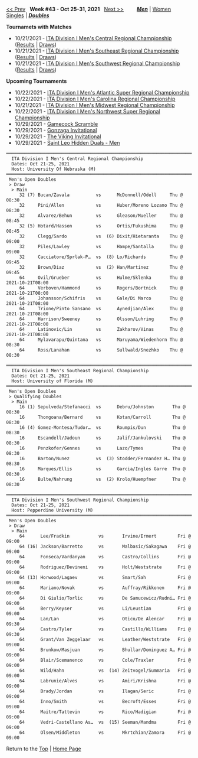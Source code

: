<a name="top"></a>[<< Prev](men_doubles_2142.md) &nbsp; **Week #43 - Oct 25-31, 2021** &nbsp; [Next >>](men_doubles_2144.md) &nbsp;&nbsp;&nbsp;&nbsp;&nbsp;&nbsp;&nbsp; [***Men***](./men_doubles_2143.md) &#124; [Women](./women_doubles_2143.md) &nbsp;&nbsp;&nbsp;&nbsp;&nbsp; [Singles](./men_singles_2143.md) &#124; [***Doubles***](./men_doubles_2143.md)

**Tournamets with Matches**  
- 10/21/2021 - [ITA Division I Men's Central Regional Championship](#21-50726) ([Results](#21-50726) &#124; <a href="https://colleges.wearecollegetennis.com/competitions/UniversityOfNebraskaM/Tournaments/Overview/5C06D6C9-B27E-4C47-A3E5-6CFEE67B302C" target="_blank">Draws</a>)  
- 10/21/2021 - [ITA Division I Men's Southeast Regional Championship](#21-64282) ([Results](#21-64282) &#124; <a href="https://colleges.wearecollegetennis.com/competitions/UniversityofFloridaM/Tournaments/Overview/9D4442EF-EDDA-4966-A2A7-B231F8F0E231" target="_blank">Draws</a>)  
- 10/21/2021 - [ITA Division I Men's Southwest Regional Championship](#21-55204) ([Results](#21-55204) &#124; <a href="https://colleges.wearecollegetennis.com/competitions/PepperdineUniversityM/Tournaments/Overview/53D82E6B-0143-4273-B87C-40C39ABF05F0" target="_blank">Draws</a>)  

**Upcoming Tournaments**  
- 10/22/2021 - <a href="https://colleges.wearecollegetennis.com/competitions/OldDominionUniversityM/Tournaments/Overview/E9C8EB3D-E4DF-474A-A6B4-6B1FEA7BE33A" target="_blank">ITA Division I Men's Atlantic Super Regional Championship</a>  
- 10/22/2021 - <a href="https://colleges.wearecollegetennis.com/competitions/DukeUniversityM/Tournaments/Overview/3619E668-F531-4330-85DA-E1542DDFC2FD" target="_blank">ITA Division I Men's Carolina Regional Championship</a>  
- 10/21/2021 - <a href="https://colleges.wearecollegetennis.com/competitions/MichiganStateUniversityM/Tournaments/Overview/EDF51444-0D05-4314-9A0B-AA5FCCB123E8" target="_blank">ITA Division I Men's Midwest Regional Championship</a>  
- 10/22/2021 - <a href="https://colleges.wearecollegetennis.com/competitions/UniversityOfWashingtonM/Tournaments/Overview/FCD50A53-E765-4641-A4EF-4F8678B573CA" target="_blank">ITA Division I Men's Northwest Super Regional Championship</a>  
- 10/29/2021 - <a href="https://colleges.wearecollegetennis.com/competitions/UniversityOfSouthCarolinaM/Tournaments/Overview/7B5697CF-A931-42EA-97E2-9844456E7ACA" target="_blank">Gamecock Scramble</a>  
- 10/29/2021 - <a href="https://colleges.wearecollegetennis.com/competitions/GonzagaUniversityM/Tournaments/Overview/24AFC1F1-C707-4DA5-91DB-223E5E5AC83B" target="_blank">Gonzaga Invitational</a>  
- 10/29/2021 - <a href="https://colleges.wearecollegetennis.com/competitions/ClevelandStateUniversityM/Tournaments/Overview/4BDFA4F4-EA69-4DD4-A8F2-90063E1C5EF5" target="_blank">The Viking Invitational</a>  
- 10/29/2021 - <a href="https://colleges.wearecollegetennis.com/competitions/SaintLeoUniversityM/Tournaments/Overview/4DE00692-49F8-4898-A9CB-7FFA5EABA26D" target="_blank">Saint Leo Hidden Duals - Men</a>  

<a name="21-50726"></a>
~~~
════════════════════════════════════════════════════════════════════════════════════
  ITA Division I Men's Central Regional Championship
  Dates: Oct 21-25, 2021
  Host: University Of Nebraska (M)
════════════════════════════════════════════════════════════════════════════════════
 Men's Open Doubles
 > Draw
  > Main
     32 (7) Bucan/Zavala          vs      McDonnell/Odell     Thu @ 08:30
     32     Pini/Allen            vs      Huber/Moreno Lozano Thu @ 08:30
     32     Alvarez/Behun         vs      Gleason/Mueller     Thu @ 08:45
     32 (5) Hotard/Hasson         vs      Ortis/Fukushima     Thu @ 08:45
     32     Clegg/Sardo           vs  (6) Dixit/Hietaranta    Thu @ 09:00
     32     Piles/Lawley          vs      Hampe/Santalla      Thu @ 09:00
     32     Cacciatore/Sprlak-P…  vs  (8) Lo/Richards         Thu @ 09:45
     32     Brown/Diaz            vs  (2) Han/Martinez        Thu @ 09:45
     64     Ovil/Grueber          vs      Hulme/Sklenka       Thu @ 2021-10-21T08:00
     64     Verboven/Hammond      vs      Rogers/Bortnick     Thu @ 2021-10-21T08:00
     64     Johansson/Schifris    vs      Gale/Di Marco       Thu @ 2021-10-21T08:00
     64     Trione/Pinto Sansano  vs      Aynedjian/Alex      Thu @ 2021-10-21T08:00
     64     Harrison/Sweeney      vs      Olsson/Luhring      Thu @ 2021-10-21T08:00
     64     Latinovic/Lin         vs      Zakharov/Vinas      Thu @ 2021-10-21T08:00
     64     Mylavarapu/Quintana   vs      Maruyama/Wiedenhorn Thu @ 08:30
     64     Ross/Lanahan          vs      Sullwald/Snezhko    Thu @ 08:30
~~~

<a name="21-64282"></a>
~~~
══════════════════════════════════════════════════════════════════════════
  ITA Division I Men's Southeast Regional Championship
  Dates: Oct 21-25, 2021
  Host: University of Florida (M)
══════════════════════════════════════════════════════════════════════════
 Men's Open Doubles
 > Qualifying Doubles
  > Main
     16 (1) Sepulveda/Stefanacci  vs      Debru/Johnston       Thu @ 08:30
     16     Thongoana/Bernard     vs      Kotan/Carroll        Thu @ 08:30
     16 (4) Gomez-Montesa/Tudor…  vs      Roumpis/Dun          Thu @ 08:30
     16     Escandell/Jadoun      vs      Jalif/Jankulovski    Thu @ 08:30
     16     Penzkofer/Gennes      vs      Lazo/Tymes           Thu @ 08:30
     16     Barton/Nunez          vs  (3) Stodder/Fernandez H… Thu @ 08:30
     16     Marques/Ellis         vs      Garcia/Ingles Garre  Thu @ 08:30
     16     Bulte/Nahrung         vs  (2) Krolo/Huempfner      Thu @ 08:30
~~~

<a name="21-55204"></a>
~~~
════════════════════════════════════════════════════════════════════════════
  ITA Division I Men's Southwest Regional Championship
  Dates: Oct 21-25, 2021
  Host: Pepperdine University (M)
════════════════════════════════════════════════════════════════════════════
 Men's Open Doubles
 > Draw
  > Main
     64      Lee/Fradkin           vs       Irvine/Ermert        Fri @ 09:00
     64 (16) Jackson/Barretto      vs       Malbasic/Sakagawa    Fri @ 09:00
     64      Fonseca/Vardanyan     vs       Castro/Collins       Fri @ 09:00
     64      Rodriguez/Devineni    vs       Holt/Weststrate      Fri @ 09:00
     64 (13) Horwood/Lagaev        vs       Smart/Sah            Fri @ 09:00
     64      Mariano/Novak         vs       Auffray/Rikkonen     Fri @ 09:00
     64      Di Giulio/Torlic      vs       De Samucewicz/Rudni… Fri @ 09:00
     64      Berry/Keyser          vs       Li/Leustian          Fri @ 09:00
     64      Lan/Lan               vs       Otico/De Alencar     Fri @ 09:30
     64      Castro/Tyler          vs       Castillo/Williams    Fri @ 09:30
     64      Grant/Van Zeggelaar   vs       Leather/Weststrate   Fri @ 09:00
     64      Brunkow/Masjuan       vs       Bhullar/Dominguez A… Fri @ 09:00
     64      Blair/Scemanenco      vs       Cole/Traxler         Fri @ 09:00
     64      Wild/Hahn             vs  (14) Zeitvogel/Summaria   Fri @ 09:00
     64      Labrunie/Alves        vs       Amiri/Krishna        Fri @ 09:00
     64      Brady/Jordan          vs       Ilagan/Seric         Fri @ 09:00
     64      Inno/Smith            vs       Becroft/Esses        Fri @ 09:00
     64      Maitre/Tattevin       vs       Rico/Hadigian        Fri @ 09:00
     64      Vedri-Castellano As…  vs  (15) Seeman/Mandma        Fri @ 09:00
     64      Olsen/Middleton       vs       Mkrtchian/Zamora     Fri @ 09:00
~~~

Return to the [Top](./men_doubles_2143.md) &#124; [Home Page](../../index.md)